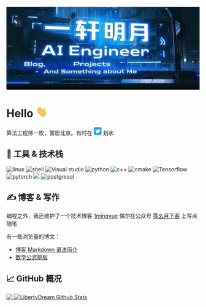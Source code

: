 ![header](readme-head.jpeg)

# Hello <img src="wave.gif" width="30px" height="30px" />

算法工程师一枚，暂居北京。有时在 [<img src="twitter.svg" width="20px" height="20px" />](https://x.com/DanielMeng12) 划水

## 🔧 工具 & 技术栈

![linux](https://img.shields.io/badge/Linux-FCC624?style=for-the-badge&logo=linux&logoColor=black) ![shell](https://img.shields.io/badge/Shell-121011?style=for-the-badge&logo=gnu-bash&logoColor=white) ![Visual studio](https://img.shields.io/badge/Visual_Studio-5C2D91?style=for-the-badge&logo=intellij-idea&logoColor=white) ![python](https://img.shields.io/badge/Python-3776AB?style=for-the-badge&logo=python&logoColor=white) ![c++](https://img.shields.io/badge/C%2B%2B-00599C?style=for-the-badge&logo=c%2B%2B&logoColor=white) ![cmake](https://img.shields.io/badge/CMake-%23008FBA.svg?style=for-the-badge&logo=cmake&logoColor=white) ![Tensorflow](https://img.shields.io/badge/TensorFlow-FF6F00?style=for-the-badge&logo=tensorflow&logoColor=white) ![pytorch](https://img.shields.io/badge/pytorch-FF9800?style=for-the-badge&logo=pytorch&logoColor=white) ![](https://img.shields.io/badge/docker-%230db7ed.svg?style=for-the-badge&logo=docker&logoColor=white) ![postgresql](https://img.shields.io/badge/PostgreSQL-316192?style=for-the-badge&logo=postgresql&logoColor=white)

## &#x270d; 博客 & 写作

编程之外，我还维护了一个技术博客 [1mingyue](https://1mingyue.com) 偶尔在公众号 [零幺月下客]() 上写点随笔

有一些浏览量的博文：

- [博客 Markdown 语法简介](https://1mingyue.com/p/%E5%8D%9A%E5%AE%A2-markdown-%E8%AF%AD%E6%B3%95%E7%AE%80%E4%BB%8B/)
- [数学公式排版](https://1mingyue.com/p/%E6%95%B0%E5%AD%A6%E5%85%AC%E5%BC%8F%E6%8E%92%E7%89%88/)

## &#x1f4c8; GitHub 概况

<a href="https://github.com/LibertyDream
LibertyDream">
  <img align="center" src="https://github-readme-stats.vercel.app/api/top-langs/?username=LibertyDream&hide=java,html,tex&title_color=ffffff&text_color=c9cacc&icon_color=2bbc8a&bg_color=1d1f21&langs_count=3" />
</a>
<a href="https://github.com/LibertyDream
LibertyDream">
  <img align="center" src="https://github-readme-stats.vercel.app/api?username=LibertyDream&show_icons=true&line_height=27&count_private=true&title_color=ffffff&text_color=c9cacc&icon_color=2bbc8a&bg_color=1d1f23" alt="LibertyDream Github Stats" />
</a>
